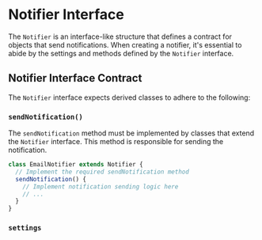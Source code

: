 # Notifier Interface

The `Notifier` is an interface-like structure that defines a contract for objects that send notifications. When creating a notifier, it's essential to abide by the settings and methods defined by the `Notifier` interface.

## Notifier Interface Contract

The `Notifier` interface expects derived classes to adhere to the following:

### `sendNotification()`

The `sendNotification` method must be implemented by classes that extend the `Notifier` interface. This method is responsible for sending the notification.

```javascript
class EmailNotifier extends Notifier {
  // Implement the required sendNotification method
  sendNotification() {
    // Implement notification sending logic here
    // ...
  }
}
```

### `settings`
